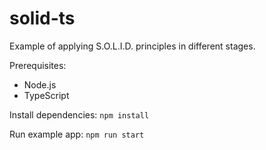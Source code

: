 # solid-ts
Example of applying S.O.L.I.D. principles in different stages.

Prerequisites:
- Node.js
- TypeScript

Install dependencies:
```npm install```

Run example app:
```npm run start```